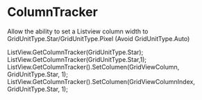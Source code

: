 # ColumnTracker
Allow the ability  to set a Listview column width to GridUnitType.Star/GridUnitType.Pixel (Avoid GridUnitType.Auto)

ListView.GetColumnTracker(GridUnitType.Star);
ListView.GetColumnTracker(GridUnitType.Star,1);
ListView.GetColumnTracker().SetColumen(GridViewColumn, GridUnitType.Star, 1);
ListView.GetColumnTracker().SetColumen(GridViewColumnIndex, GridUnitType.Star, 1);
